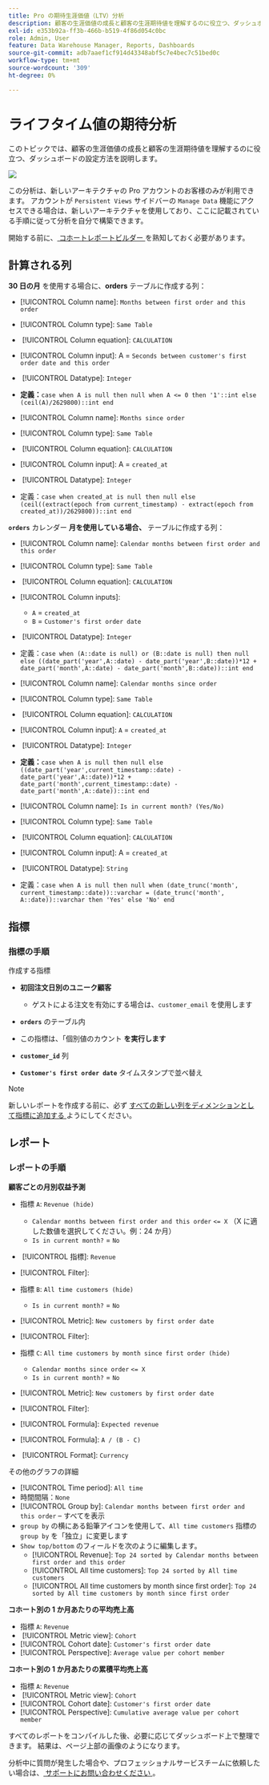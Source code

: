 ```yaml
---
title: Pro の期待生涯価値（LTV）分析
description: 顧客の生涯価値の成長と顧客の生涯期待値を理解するのに役立つ、ダッシュボードの設定方法を説明します。
exl-id: e353b92a-ff3b-466b-b519-4f86d054c0bc
role: Admin, User
feature: Data Warehouse Manager, Reports, Dashboards
source-git-commit: adb7aaef1cf914d43348abf5c7e4bec7c51bed0c
workflow-type: tm+mt
source-wordcount: '309'
ht-degree: 0%

---
```


# ライフタイム値の期待分析

このトピックでは、顧客の生涯価値の成長と顧客の生涯期待値を理解するのに役立つ、ダッシュボードの設定方法を説明します。

![](../../assets/exp-lifetim-value-anyalysis.png)

この分析は、新しいアーキテクチャの Pro アカウントのお客様のみが利用できます。 アカウントが `Persistent Views` サイドバーの `Manage Data` 機能にアクセスできる場合は、新しいアーキテクチャを使用しており、ここに記載されている手順に従って分析を自分で構築できます。

開始する前に、[ コホートレポートビルダー ](../dev-reports/cohort-rpt-bldr.md) を熟知しておく必要があります。

## 計算される列

**30 日の月** を使用する場合に、**orders** テーブルに作成する列：

* [!UICONTROL Column name]: `Months between first order and this order`
* [!UICONTROL Column type]: `Same Table`
* &#x200B;
  [!UICONTROL Column equation]: `CALCULATION`
* [!UICONTROL Column input]: A = `Seconds between customer's first order date and this order`
* &#x200B;
  [!UICONTROL Datatype]: `Integer`
* **定義：**`case when A is null then null when A <= 0 then '1'::int else (ceil(A)/2629800)::int end`

* [!UICONTROL Column name]: `Months since order`
* [!UICONTROL Column type]: `Same Table`
* &#x200B;
  [!UICONTROL Column equation]: `CALCULATION`
* [!UICONTROL Column input]: A = `created_at`
* &#x200B;
  [!UICONTROL Datatype]: `Integer`
* 定義：`case when created_at is null then null else (ceil((extract(epoch from current_timestamp) - extract(epoch from created_at))/2629800))::int end`

**`orders`** カレンダー **月を使用している場合、** テーブルに作成する列：

* [!UICONTROL Column name]: `Calendar months between first order and this order`
* [!UICONTROL Column type]: `Same Table`
* &#x200B;
  [!UICONTROL Column equation]: `CALCULATION`
* [!UICONTROL Column inputs]:
   * `A` = `created_at`
   * `B` = `Customer's first order date`

* &#x200B;
  [!UICONTROL Datatype]: `Integer`
* 定義：`case when (A::date is null) or (B::date is null) then null else ((date_part('year',A::date) - date_part('year',B::date))*12 + date_part('month',A::date) - date_part('month',B::date))::int end`

* [!UICONTROL Column name]: `Calendar months since order`
* [!UICONTROL Column type]: `Same Table`
* &#x200B;
  [!UICONTROL Column equation]: `CALCULATION`
* [!UICONTROL Column input]: `A` = `created_at`
* &#x200B;
  [!UICONTROL Datatype]: `Integer`
* **定義：**`case when A is null then null else ((date_part('year',current_timestamp::date) - date_part('year',A::date))*12 + date_part('month',current_timestamp::date) - date_part('month',A::date))::int end`

* [!UICONTROL Column name]: `Is in current month? (Yes/No)`
* [!UICONTROL Column type]: `Same Table`
* &#x200B;
  [!UICONTROL Column equation]: `CALCULATION`
* [!UICONTROL Column input]: A = `created_at`
* &#x200B;
  [!UICONTROL Datatype]: `String`
* 定義：`case when A is null then null when (date_trunc('month', current_timestamp::date))::varchar = (date_trunc('month', A::date))::varchar then 'Yes' else 'No' end`

## 指標

### 指標の手順

作成する指標

* **初回注文日別のユニーク顧客**
   * ゲストによる注文を有効にする場合は、`customer_email` を使用します

* **`orders`** のテーブル内
* この指標は、「個別値のカウント **を実行します**
* **`customer_id`** 列
* **`Customer's first order date`** タイムスタンプで並べ替え

>[!NOTE]
>
>新しいレポートを作成する前に、必ず [ すべての新しい列をディメンションとして指標に追加する ](../../data-analyst/data-warehouse-mgr/manage-data-dimensions-metrics.md) ようにしてください。

## レポート

### レポートの手順

**顧客ごとの月別収益予測**

* 指標 `A`: `Revenue (hide)`
   * `Calendar months between first order and this order` `<= X` （X に適した数値を選択してください。例：24 か月）
   * `Is in current month?` = `No`

* &#x200B;
  [!UICONTROL 指標]: `Revenue`
* [!UICONTROL Filter]:

* 指標 `B`: `All time customers (hide)`
   * `Is in current month?` = `No`

* [!UICONTROL Metric]: `New customers by first order date`
* [!UICONTROL Filter]:

* 指標 `C`: `All time customers by month since first order (hide)`
   * `Calendar months since order` `<= X`
   * `Is in current month?` = `No`

* [!UICONTROL Metric]: `New customers by first order date`
* [!UICONTROL Filter]:

* [!UICONTROL Formula]: `Expected revenue`
* [!UICONTROL Formula]: `A / (B - C)`
* &#x200B;
  [!UICONTROL Format]: `Currency`

その他のグラフの詳細

* [!UICONTROL Time period]: `All time`
* 時間間隔：`None`
* [!UICONTROL Group by]: `Calendar months between first order and this order` – すべてを表示
* `group by` の横にある鉛筆アイコンを使用して、`All time customers` 指標の `group by` を「独立」に変更します
* `Show top/bottom` のフィールドを次のように編集します。
   * [!UICONTROL Revenue]: `Top 24 sorted by Calendar months between first order and this order`
   * [!UICONTROL All time customers]: `Top 24 sorted by All time customers`
   * [!UICONTROL All time customers by month since first order]: `Top 24 sorted by All time customers by month since first order`

**コホート別の 1 か月あたりの平均売上高**

* 指標 `A`: `Revenue`
* &#x200B;
  [!UICONTROL Metric view]: `Cohort`
* [!UICONTROL Cohort date]: `Customer's first order date`
* [!UICONTROL Perspective]: `Average value per cohort member`

**コホート別の 1 か月あたりの累積平均売上高**

* 指標 `A`: `Revenue`
* &#x200B;
  [!UICONTROL Metric view]: `Cohort`
* [!UICONTROL Cohort date]: `Customer's first order date`
* [!UICONTROL Perspective]: `Cumulative average value per cohort member`

すべてのレポートをコンパイルした後、必要に応じてダッシュボード上で整理できます。 結果は、ページ上部の画像のようになります。

分析中に質問が発生した場合や、プロフェッショナルサービスチームに依頼したい場合は、[ サポートにお問い合わせください ](https://experienceleague.adobe.com/docs/commerce-knowledge-base/kb/troubleshooting/miscellaneous/mbi-service-policies.html)。
